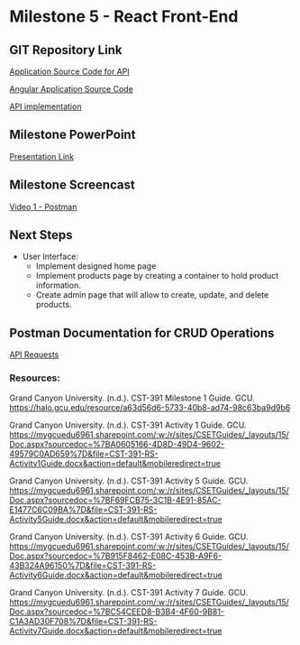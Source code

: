 # Milestone 5  - React Front-End

## GIT Repository Link 
[Application Source Code for API](https://github.com/qloriaa/cst391/tree/main/MilestoneProject)

[Angular Application Source Code](https://github.com/qloriaa/cst391/tree/main/week4/milestone4/onlineLibrary-api)

[API implementation](https://github.com/qloriaa/cst391/tree/main/week4/milestone4/onlineLibrary)

## Milestone PowerPoint
[Presentation Link](https://docs.google.com/presentation/d/1ZOUEjsWjGWI_JA4Jj_TjzAo_ZWL8ETZdJQwtTxtlVdY/edit?usp=sharing)

## Milestone Screencast
[Video 1 - Postman]()

## Next Steps
- User Interface:
    - Implement designed home page
    - Implement products page by creating a container to hold product information.
    - Create admin page that will allow to create, update, and delete products.

## Postman Documentation for CRUD Operations
[API Requests](https://www.postman.com/telecoms-candidate-95543226/workspace/cst-391-js-web-app-dev/collection/32474471-91631e8c-7892-47b7-9470-aa68daaefb62?action=share&source=copy-link&creator=32474471)


### Resources:

Grand Canyon University. (n.d.). CST-391 Milestone 1 Guide. GCU. https://halo.gcu.edu/resource/a63d56d6-5733-40b8-ad74-98c63ba9d9b6 

Grand Canyon University. (n.d.). CST-391 Activity 1 Guide. GCU. https://mygcuedu6961.sharepoint.com/:w:/r/sites/CSETGuides/_layouts/15/Doc.aspx?sourcedoc=%7BA0605166-4D8D-49D4-9602-49579C0AD659%7D&file=CST-391-RS-Activity1Guide.docx&action=default&mobileredirect=true

Grand Canyon University. (n.d.). CST-391 Activity 5 Guide. GCU. https://mygcuedu6961.sharepoint.com/:w:/r/sites/CSETGuides/_layouts/15/Doc.aspx?sourcedoc=%7BF69FCB75-3C1B-4E91-85AC-E1477C6C09BA%7D&file=CST-391-RS-Activity5Guide.docx&action=default&mobileredirect=true

Grand Canyon University. (n.d.). CST-391 Activity 6 Guide. GCU. https://mygcuedu6961.sharepoint.com/:w:/r/sites/CSETGuides/_layouts/15/Doc.aspx?sourcedoc=%7B915F8462-E08C-453B-A9F6-43B324A96150%7D&file=CST-391-RS-Activity6Guide.docx&action=default&mobileredirect=true 

Grand Canyon University. (n.d.). CST-391 Activity 7 Guide. GCU. https://mygcuedu6961.sharepoint.com/:w:/r/sites/CSETGuides/_layouts/15/Doc.aspx?sourcedoc=%7BC54CEED8-B3B4-4F60-9B81-C1A3AD30F708%7D&file=CST-391-RS-Activity7Guide.docx&action=default&mobileredirect=true 





